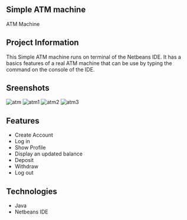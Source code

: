 ## Simple ATM machine
ATM Machine


## Project Information

This Simple ATM machine runs on terminal of the Netbeans IDE. It has a basics features of a real ATM machine that can be use by typing the command on the console of the IDE.


## Sreenshots 

![atm](https://user-images.githubusercontent.com/71702837/118381286-0e49f700-b61c-11eb-841c-bc269289ceb0.png)
![atm1](https://user-images.githubusercontent.com/71702837/118381288-1144e780-b61c-11eb-91cb-228879d68206.png)
![atm2](https://user-images.githubusercontent.com/71702837/118381291-13a74180-b61c-11eb-9d7d-8521a36853a1.png)
![atm3](https://user-images.githubusercontent.com/71702837/118381293-16099b80-b61c-11eb-95d2-500043ffd0fc.png)


## Features

* Create Account
* Log in 
* Show Profile
* Display an updated balance
* Deposit
* Withdraw
* Log out


## Technologies

* Java
* Netbeans IDE
